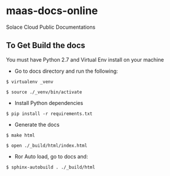 # maas-docs-online
Solace Cloud Public Documentations


## To Get Build the docs

You must have Python 2.7 and Virtual Env install on your machine

*  Go to docs directory and run the following:

`$ virtualenv _venv`

`$ source ./_venv/bin/activate`

* Install Python dependencies

`$ pip install -r requirements.txt`

* Generate the docs

`$ make html`

`$ open ./_build/html/index.html` 

* Ror Auto load, go to docs and:

`$ sphinx-autobuild . ./_build/html`
